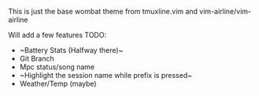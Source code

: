 This is just the base wombat theme from tmuxline.vim and vim-airline/vim-airline

Will add a few features
TODO:
* ~Battery Stats (Halfway there)~
* Git Branch
* Mpc status/song name
* ~Highlight the session name while prefix is pressed~
* Weather/Temp (maybe)
